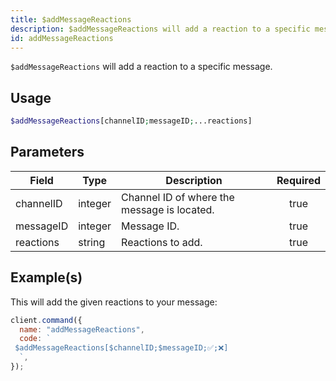 ```yaml
---
title: $addMessageReactions
description: $addMessageReactions will add a reaction to a specific message.
id: addMessageReactions
---
```


`$addMessageReactions` will add a reaction to a specific message.

## Usage

```php
$addMessageReactions[channelID;messageID;...reactions]
```

## Parameters

| Field     | Type    | Description                                 | Required |
| --------- | ------- | ------------------------------------------- | :------: |
| channelID | integer | Channel ID of where the message is located. |   true   |
| messageID | integer | Message ID.                                 |   true   |
| reactions | string  | Reactions to add.                           |   true   |

## Example(s)

This will add the given reactions to your message:

```javascript
client.command({
  name: "addMessageReactions",
  code: `
 $addMessageReactions[$channelID;$messageID;✅;❌]
  `,
});
```
